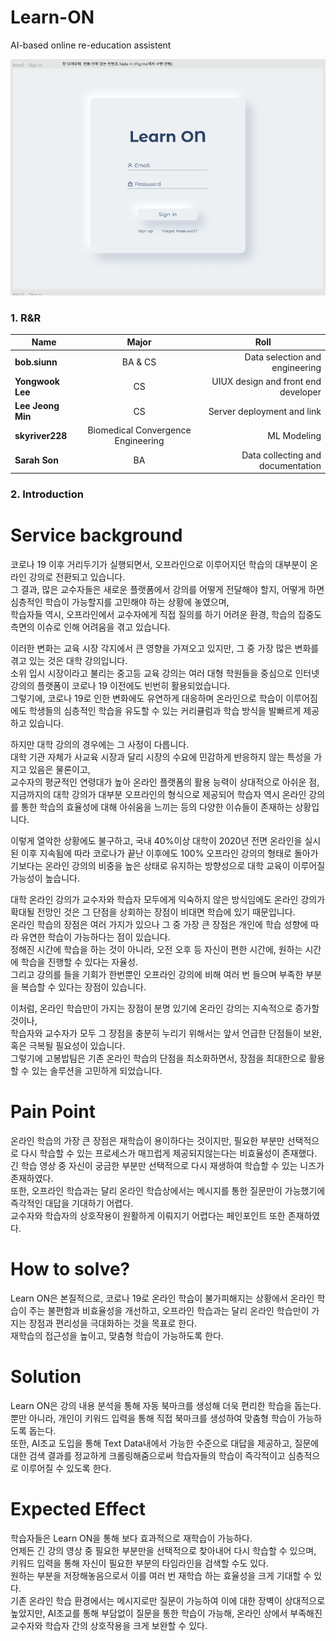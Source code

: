 Learn-ON
==========
AI-based online re-education assistent
 
![ex_screenshot](./readimg/first_page.png)

<h3> 1. R&R </h3>
<div id="about_team">

|  <center>Name</center> |  <center>Major</center> |  <center>Roll</center> |
|:--------|:--------:|--------:|
|**bob.siunn** | <center>BA & CS </center> |Data selection and engineering |
|**Yongwook Lee** | <center>CS </center> |UIUX design and front end developer |
|**Lee Jeong Min** | <center>CS </center> |Server deployment and link |
|**skyriver228** | <center>Biomedical Convergence Engineering </center> | ML Modeling |
|**Sarah Son** | <center>BA </center> | Data collecting and documentation |

<h3> 2. Introduction </h3>
<div id="about_Introduction">


# Service background  

코로나 19 이후 거리두기가 실행되면서, 오프라인으로 이루어지던 학습의 대부분이 온라인 강의로 전환되고 있습니다.  
그 결과, 많은 교수자들은 새로운 플랫폼에서 강의를 어떻게 전달해야 할지, 어떻게 하면 심층적인 학습이 가능할지를 고민해야 하는 상황에 놓였으며,  
학습자들 역시, 오프라인에서 교수자에게 직접 질의를 하기 어려운 환경, 학습의 집중도 측면의 이슈로 인해 어려움을 겪고 있습니다.  
  
이러한 변화는 교육 시장 각지에서 큰 영향을 가져오고 있지만, 그 중 가장 많은 변화를 겪고 있는 것은 대학 강의입니다.  
소위 입시 시장이라고 불리는 중고등 교육 강의는 여러 대형 학원들을 중심으로 인터넷 강의의 플랫폼이 코로나 19 이전에도 빈번히 활용되었습니다.  
그렇기에, 코로나 19로 인한 변화에도 유연하게 대응하며 온라인으로 학습이 이루어짐에도 학생들의 심층적인 학습을 유도할 수 있는 커리큘럼과 학습 방식을 발빠르게 제공하고 있습니다.  
  
하지만 대학 강의의 경우에는 그 사정이 다릅니다.  
대학 기관 자체가 사교육 시장과 달리 시장의 수요에 민감하게 반응하지 않는 특성을 가지고 있음은 물론이고,  
교수자의 평균적인 연령대가 높아 온라인 플랫폼의 활용 능력이 상대적으로 아쉬운 점,  
지금까지의 대학 강의가 대부분 오프라인의 형식으로 제공되어 학습자 역시 온라인 강의를 통한 학습의 효율성에 대해 아쉬움을 느끼는 등의 다양한 이슈들이 존재하는 상황입니다.  
  
이렇게 열악한 상황에도 불구하고, 국내 40%이상 대학이 2020년 전면 온라인을 실시된 이후 지속됨에 따라 코로나가 끝난 이후에도 100% 오프라인 강의의 형태로 돌아가기보다는 온라인 강의의 비중을 높은 상태로 유지하는 방향성으로 대학 교육이 이루어질 가능성이 높습니다.  
  
대학 온라인 강의가 교수자와 학습자 모두에게 익숙하지 않은 방식임에도 온라인 강의가 확대될 전망인 것은 그 단점을 상회하는 장점이 비대면 학습에 있기 때문입니다.  
온라인 학습의 장점은 여러 가지가 있으나 그 중 가장 큰 장점은 개인에 학습 성향에 따라 유연한 학습이 가능하다는 점이 있습니다.  
정해진 시간에 학습을 하는 것이 아니라, 오전 오후 등 자신이 편한 시간에, 원하는 시간에 학습을 진행할 수 있다는 자율성.  
그리고 강의를 들을 기회가 한번뿐인 오프라인 강의에 비해 여러 번 들으며 부족한 부분을 복습할 수 있다는 장점이 있습니다.  
  
이처럼, 온라인 학습만이 가지는 장점이 분명 있기에 온라인 강의는 지속적으로 증가할 것이나,  
학습자와 교수자가 모두 그 장점을 충분히 누리기 위해서는 앞서 언급한 단점들이 보완, 혹은 극복될 필요성이 있습니다.  
그렇기에 고봉밥팀은 기존 온라인 학습의 단점을 최소화하면서, 장점을 최대한으로 활용할 수 있는 솔루션을 고민하게 되었습니다.  
  
  
# Pain Point  

온라인 학습의 가장 큰 장점은 재학습이 용이하다는 것이지만, 필요한 부분만 선택적으로 다시 학습할 수 있는 프로세스가 매끄럽게 제공되지않는다는 비효율성이 존재했다.  
긴 학습 영상 중 자신이 궁금한 부분만 선택적으로 다시 재생하여 학습할 수 있는 니즈가 존재하였다.  
또한, 오프라인 학습과는 달리 온라인 학습상에서는 메시지를 통한 질문만이 가능했기에 즉각적인 대답을 기대하기 어렵다.  
교수자와 학습자의 상호작용이 원활하게 이뤄지기 어렵다는 페인포인트 또한 존재하였다.  


# How to solve?

Learn ON은 본질적으로, 코로나 19로 온라인 학습이 불가피해지는 상황에서 온라인 학습이 주는 불편함과 비효율성을 개선하고, 오프라인 학습과는 달리 온라인 학습만이 가지는 장점과 편리성을 극대화하는 것을 목표로 한다.  
재학습의 접근성을 높이고, 맞춤형 학습이 가능하도록 한다.  

# Solution  

Learn ON은 강의 내용 분석을 통해 자동 북마크를 생성해 더욱 편리한 학습을 돕는다.  
뿐만 아니라, 개인이 키워드 입력을 통해 직접 북마크를 생성하여 맞춤형 학습이 가능하도록 돕는다.  
또한, AI조교 도입을 통해 Text Data내에서 가능한 수준으로 대답을 제공하고, 질문에 대한 검색 결과를 정교하게 크롤링해줌으로써 학습자들의 학습이 즉각적이고 심층적으로 이루어질 수 있도록 한다.  

# Expected Effect  

학습자들은 Learn ON을 통해 보다 효과적으로 재학습이 가능하다.  
언제든 긴 강의 영상 중 필요한 부분만을 선택적으로 찾아내어 다시 학습할 수 있으며, 키워드 입력을 통해 자신이 필요한 부분의 타임라인을 검색할 수도 있다.  
원하는 부분을 저장해놓음으로서 이를 여러 번 재학습 하는 효율성을 크게 기대할 수 있다.  
기존 온라인 학습 환경에서는 메시지로만 질문이 가능하여 이에 대한 장벽이 상대적으로 높았지만, AI조교를 통해 부담없이 질문을 통한 학습이 가능해, 온라인 상에서 부족해진 교수자와 학습자 간의 상호작용을 크게 보완할 수 있다.  
